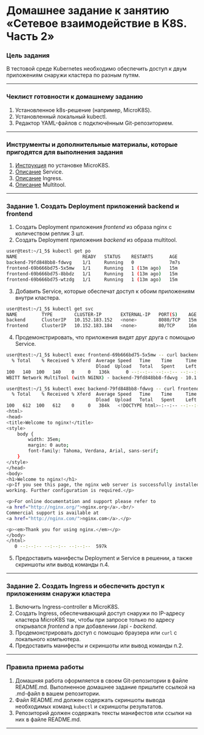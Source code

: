 # Домашнее задание к занятию «Сетевое взаимодействие в K8S. Часть 2»

### Цель задания

В тестовой среде Kubernetes необходимо обеспечить доступ к двум приложениям снаружи кластера по разным путям.

------

### Чеклист готовности к домашнему заданию

1. Установленное k8s-решение (например, MicroK8S).
2. Установленный локальный kubectl.
3. Редактор YAML-файлов с подключённым Git-репозиторием.

------

### Инструменты и дополнительные материалы, которые пригодятся для выполнения задания

1. [Инструкция](https://microk8s.io/docs/getting-started) по установке MicroK8S.
2. [Описание](https://kubernetes.io/docs/concepts/services-networking/service/) Service.
3. [Описание](https://kubernetes.io/docs/concepts/services-networking/ingress/) Ingress.
4. [Описание](https://github.com/wbitt/Network-MultiTool) Multitool.

------

### Задание 1. Создать Deployment приложений backend и frontend

1. Создать Deployment приложения _frontend_ из образа nginx с количеством реплик 3 шт.
2. Создать Deployment приложения _backend_ из образа multitool.   
```bash
user@test:~/1_5$ kubectl get po
NAME                        READY   STATUS    RESTARTS      AGE
backend-79fd848bb8-fdwvg    1/1     Running   0             7m7s
frontend-69b666bd75-5x5mw   1/1     Running   1 (13m ago)   15m
frontend-69b666bd75-8bbdz   1/1     Running   1 (13m ago)   15m
frontend-69b666bd75-wtzdg   1/1     Running   1 (13m ago)   15m
```
3. Добавить Service, которые обеспечат доступ к обоим приложениям внутри кластера.   
```bash
user@test:~/1_5$ kubectl get svc
NAME         TYPE        CLUSTER-IP       EXTERNAL-IP   PORT(S)    AGE
backend      ClusterIP   10.152.183.152   <none>        8080/TCP   15m
frontend     ClusterIP   10.152.183.184   <none>        80/TCP     16m
```
4. Продемонстрировать, что приложения видят друг друга с помощью Service.  
```bash
user@test:~/1_5$ kubectl exec frontend-69b666bd75-5x5mw -- curl backend:8080
  % Total    % Received % Xferd  Average Speed   Time    Time     Time  Current
                                 Dload  Upload   Total   Spent    Left  Speed
100   140  100   140    0     0   136k      0 --:--:-- --:--:-- --:--:--  136k
WBITT Network MultiTool (with NGINX) - backend-79fd848bb8-fdwvg - 10.1.27.239 - HTTP: 80 , HTTPS: 443 . (Formerly praqma/network-multitool)
```
```bash
user@test:~/1_5$ kubectl exec backend-79fd848bb8-fdwvg -- curl frontend
  % Total    % Received % Xferd  Average Speed   Time    Time     Time  Current
                                 Dload  Upload   Total   Spent    Left  Speed
100   612  100   612    0     0   384k   <!DOCTYPE html>-:--:-- --:--:--     0
<html>
<head>
<title>Welcome to nginx!</title>
<style>
    body {
        width: 35em;
        margin: 0 auto;
        font-family: Tahoma, Verdana, Arial, sans-serif;
    }
</style>
</head>
<body>
<h1>Welcome to nginx!</h1>
<p>If you see this page, the nginx web server is successfully installed and
working. Further configuration is required.</p>

<p>For online documentation and support please refer to
<a href="http://nginx.org/">nginx.org</a>.<br/>
Commercial support is available at
<a href="http://nginx.com/">nginx.com</a>.</p>

<p><em>Thank you for using nginx.</em></p>
</body>
</html>
   0 --:--:-- --:--:-- --:--:--  597k
```
5. Предоставить манифесты Deployment и Service в решении, а также скриншоты или вывод команды п.4.

------

### Задание 2. Создать Ingress и обеспечить доступ к приложениям снаружи кластера

1. Включить Ingress-controller в MicroK8S.
2. Создать Ingress, обеспечивающий доступ снаружи по IP-адресу кластера MicroK8S так, чтобы при запросе только по адресу открывался _frontend_ а при добавлении /api - _backend_.
3. Продемонстрировать доступ с помощью браузера или `curl` с локального компьютера.
4. Предоставить манифесты и скриншоты или вывод команды п.2.

------

### Правила приема работы

1. Домашняя работа оформляется в своем Git-репозитории в файле README.md. Выполненное домашнее задание пришлите ссылкой на .md-файл в вашем репозитории.
2. Файл README.md должен содержать скриншоты вывода необходимых команд `kubectl` и скриншоты результатов.
3. Репозиторий должен содержать тексты манифестов или ссылки на них в файле README.md.

------
